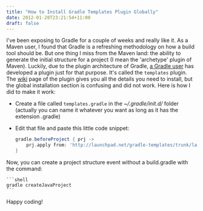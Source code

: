 ```yaml
---
title: "How to Install Gradle Templates Plugin Globally"
date: 2012-01-28T23:21:54+11:00
draft: false
---
```


I've been exposing to Gradle for a couple of weeks and really like it. As a Maven user, I found that Gradle is a refreshing methodology on how a build tool should be. But one thing I miss from the Maven land: the ability to generate the initial structure for a project (I mean the 'archetype' plugin of Maven). Luckily, due to the plugin architecture of Gradle, [a Gradle user](http://eric-berry.blogspot.com) has developed a plugin just for that purpose. It's called the `templates` plugin. The [wiki](http://tellurianring.com/wiki/gradle/templates) page of the plugin gives you all the details you need to install, but the global installation section is confusing and did not work. Here is how I did to make it work: 

* Create a file called `templates.gradle` in the _~/.gradle/init.d/_ folder (actually you can name it whatever you want as long as it has the extension .gradle)
* Edit that file and paste this little code snippet:


    ```groovy
    gradle.beforeProject { prj ->
        prj.apply from: 'http://launchpad.net/gradle-templates/trunk/latest/+download/apply.groovy'
    }
    ```
Now, you can create a project structure event without a build.gradle with the command:
    
    ```shell
    gradle createJavaProject
    ``` 
Happy coding!